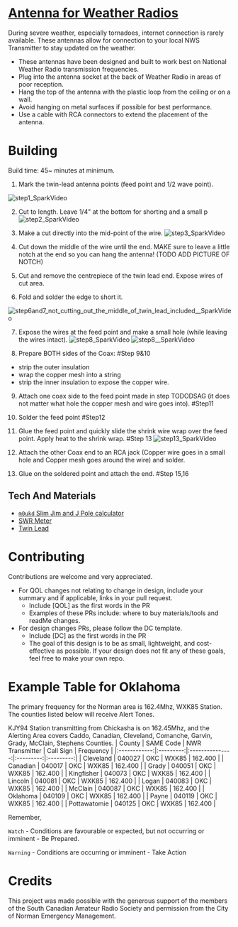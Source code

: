 # [Antenna for Weather Radios]
During severe weather, especially tornadoes, internet connection is rarely available. These antennas allow for connection to your local NWS Transmitter to stay updated on the weather. 
- These antennas have been designed and built to work best on National Weather Radio transmission frequencies.
- Plug into the antenna socket at the back of Weather Radio in areas of poor reception.
- Hang the top of the antenna with the plastic loop from the ceiling or on a wall.
- Avoid hanging on metal surfaces if possible for best performance.
- Use a cable with RCA connectors to extend the placement of the antenna.

# Building
Build time: 45~ minutes at minimum.

1) Mark the twin-lead antenna points (feed point and 1/2 wave point).

![step1_SparkVideo](https://user-images.githubusercontent.com/32469530/139163452-fbf70cf4-a2a4-46dc-968a-cc48cbe7dfef.gif)


2) Cut to length. Leave 1/4" at the bottom for shorting and a small p
![step2_SparkVideo](https://user-images.githubusercontent.com/32469530/139163460-023ab882-564f-442b-a1a5-867e6bd2f655.gif)


3) Make a cut directly into the mid-point of the wire. 
![step3_SparkVideo](https://user-images.githubusercontent.com/32469530/139163483-7dccc95b-d35c-499c-8103-12bb95f2940e.gif)

4) Cut down the middle of the wire until the end. MAKE sure to leave a little notch at the end so you can hang the antenna! (TODO ADD PICTURE OF NOTCH)

5) Cut and remove the centrepiece of the twin lead end. Expose wires of cut area.

6) Fold and solder the edge to short it.


![step6and7_not_cutting_out_the_middle_of_twin_lead_included__SparkVideo](https://user-images.githubusercontent.com/32469530/139163858-7009fe69-6d99-4a28-a9f4-bcb15c1a278b.gif)


7) Expose the wires at the feed point and make a small hole (while leaving the wires intact).
![step8_SparkVideo](https://user-images.githubusercontent.com/32469530/139163900-03792393-cd04-402a-86f2-0bbcbee56d1a.gif)
![step8__SparkVideo](https://user-images.githubusercontent.com/32469530/139163902-bae3ffa0-294f-45bc-9aec-0c7514e0590f.gif)

8) Prepare BOTH sides of the Coax: #Step 9&10
- strip the outer insulation 
- wrap the copper mesh into a string
-  strip the inner insulation to expose the copper wire.

9) Attach one coax side to the feed point made in step TODODSAG (it does not matter what hole the copper mesh and wire goes into). #Step11

10) Solder the feed point #Step12

11) Glue the feed point and quickly slide the shrink wire wrap over the feed point. Apply heat to the shrink wrap. #Step 13
![step13_SparkVideo](https://user-images.githubusercontent.com/32469530/139164040-db99c742-4f06-4b55-add2-b82d9b7d1722.gif)

12) Attach the other Coax end to an RCA jack (Copper wire goes in a small hole and Copper mesh goes around the wire) and solder.   

13) Glue on the soldered point and attach the end. #Step 15,16



## Tech And Materials
- [`m0ukd` Slim Jim and J Pole calculator]
- [SWR Meter]
- [Twin Lead]

# Contributing
Contributions are welcome and very appreciated. 
- For QOL changes not relating to change in design, include your summary and if applicable, links in your pull request. 
  - Include [QOL] as the first words in the PR
  - Examples of these PRs include: where to buy materials/tools and readMe changes.
- For design changes PRs, please follow the DC template. 
  - Include [DC] as the first words in the PR
  - The goal of this design is to be as small, lightweight, and cost-effective as possible. If your design does not fit any of these goals, feel free to make your own repo.  

# Example Table for Oklahoma
The primary frequency for the Norman area is 162.4Mhz, WXK85 Station.  The counties listed below will receive Alert Tones.

KJY94 Station transmitting from Chickasha is on 162.45Mhz, and the Alerting Area covers Caddo, Canadian, Cleveland, Comanche, Garvin, Grady, McClain, Stephens Counties.
|    County    | SAME Code | NWR Transmitter | Call Sign | Frequency |
|:------------:|:---------:|:---------------:|:---------:|:---------:|
|   Cleveland  |   040027  |       OKC       |   WXK85   |  162.400  |
|   Canadian   |   040017  |       OKC       |   WXK85   |  162.400  |
|     Grady    |   040051  |       OKC       |   WXK85   |  162.400  |
|  Kingfisher  |   040073  |       OKC       |   WXK85   |  162.400  |
|    Lincoln   |   040081  |       OKC       |   WXK85   |  162.400  |
|     Logan    |   040083  |       OKC       |   WXK85   |  162.400  |
|    McClain   |   040087  |       OKC       |   WXK85   |  162.400  |
|   Oklahoma   |   040109  |       OKC       |   WXK85   |  162.400  |
|     Payne    |   040119  |       OKC       |   WXK85   |  162.400  |
| Pottawatomie |   040125  |       OKC       |   WXK85   |  162.400  |

Remember,

`Watch` -  Conditions are favourable or expected, but not occurring or imminent - Be Prepared.

`Warning` - Conditions are occurring or imminent - Take Action
# Credits
This project was made possible with the generous support of the members of the South Canadian Amateur Radio Society and permission from the City of Norman Emergency Management. 

[Antenna for Weather Radios]: <https://w5nor.org/wxradio/>
[`m0ukd` Slim Jim and J Pole calculator]: <https://m0ukd.com/calculators/slim-jim-and-j-pole-calculator/ >
[SWR meter]:< >
[Twin lead]:< >



